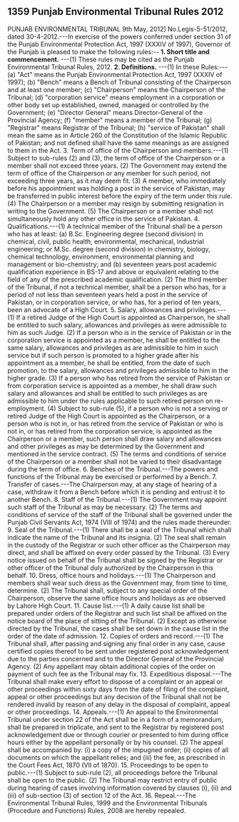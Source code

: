 ## 1359 Punjab Environmental Tribunal Rules 2012
 
PUNJAB ENVIRONMENTAL TRIBUNAL
9th May, 2012]
No.Legis-5-51/2012, dated 30-4-2012.---In exercise of the powers conferred under section 31 of the Punjab Environmental Protection Act, 1997 (XXXIV of 1997), Governor of the Punjab is pleased to make the following rules:--
**1. Short title and commencement.**
---(1) These rules may be cited as the Punjab Environmental Tribunal Rules, 2012.
**2. Definitions.**
---(1) In these Rules:---
   (a) "Act" means the Punjab Environmental Protection Act, 1997 (XXXIV of 1997);
   (b) "Bench" means a Bench of Tribunal consisting of the Chairperson and at least one member;
   (c) "Chairperson" means the Chairperson of the Tribunal;
   (d) "corporation service" means employment in a corporation or other body set up established, owned, managed or controlled by the Government;
   (e) "Director General" means Director-General of the Provincial Agency;
   (f) "member" means a member of the Tribunal;
   (g) "Registrar" means Registrar of the Tribunal;
   (h) "service of Pakistan" shall mean the same as in Article 260 of the Constitution of the Islamic Republic of Pakistan; and
   not defined shall have the same meanings as are assigned to them in the Act.
3. Term of office of the Chairperson and members.---(1) Subject to sub-rules (2) and (3), the term of office of the Chairperson or a member shall not exceed three years.
   (2) The Government may extend the term of office of the Chairperson or any member for such period, not exceeding three years, as it may deem fit.
   (3) A member, who immediately before his appointment was holding a post in the service of Pakistan, may be transferred in public interest before the expiry of the term under this rule.
   (4) The Chairperson or a member may resign by submitting resignation in writing to the Government.
   (5) The Chairperson or a member shall not simultaneously hold any other office in the service of Pakistan.
4. Qualifications.---(1) A technical member of the Tribunal shall be a person who has at least:
   (a) B.Sc. Engineering degree (second division) in chemical, civil, public health, environmental, mechanical, industrial engineering; or M.Sc. degree (second division) in chemistry, biology, chemical technology, environment, environmental planning and management or bio-chemistry; and
   (b) seventeen years post academic qualification experience in BS-17 and above or equivalent relating to the field of any of the prescribed academic qualification.
   (2) The third member of the Tribunal, if not a technical member, shall be a person who has, for a period of not less than seventeen years held a post in the service of Pakistan, or in corporation service, or who has, for a period of ten years, been an advocate of a High Court.
5. Salary, allowances and privileges.---(1) If a retired Judge of the High Court is appointed as Chairperson, he shall be entitled to such salary, allowances and privileges as were admissible to him as such Judge.
   (2) If a person who is in the service of Pakistan or in the corporation service is appointed as a member, he shall be entitled to the same salary, allowances and privileges as are admissible to him in such service but if such person is promoted to a higher grade after his appointment as a member, he shall be entitled, from the date of such promotion, to the salary, allowances and privileges admissible to him in the higher grade.
   (3) If a person who has retired from the service of Pakistan or from corporation service is appointed as a member, he shall draw such salary and allowances and shall be entitled to such privileges as are admissible to him under the rules applicable to such retired person on re-employment.
   (4) Subject to sub-rule (5), if a person who is not a serving or retired Judge of the High Court is appointed as the Chairperson, or a person who is not in, or has retired from the service of Pakistan or who is not in, or has retired from the corporation service, is appointed as the Chairperson or a member, such person shall draw salary and allowances and other privileges as may be determined by the Government and mentioned in the service contract.
   (5) The terms and conditions of service of the Chairperson or a member shall not be varied to their disadvantage during the term of office.
6. Benches of the Tribunal.---The powers and functions of the Tribunal may be exercised or performed by a Bench.
7. Transfer of cases.---The Chairperson may, at any stage of hearing of a case, withdraw it from a Bench before which it is pending and entrust it to another Bench.
8. Staff of the Tribunal.---(1) The Government may appoint such staff of the Tribunal as may be necessary.
   (2) The terms and conditions of service of the staff of the Tribunal shall be governed under the Punjab Civil Servants Act, 1974 (VIII of 1974) and the rules made thereunder.
9. Seal of the Tribunal.---(1) There shall be a seal of the Tribunal which shall indicate the name of the Tribunal and its insignia.
   (2) The seal shall remain in the custody of the Registrar or such other officer as the Chairperson may direct, and shall be affixed on every order passed by the Tribunal.
   (3) Every notice issued on behalf of the Tribunal shall be signed by the Registrar or other officer of the Tribunal duly authorized by the Chairperson in this behalf.
10. Dress, office hours and holidays.---(1) The Chairperson and members shall wear such dress as the Government may, from time to time, determine.
    (2) The Tribunal shall, subject to any special order of the Chairperson, observe the same office hours and holidays as are observed by Lahore High Court.
11. Cause list.---(1) A daily cause list shall be prepared under orders of the Registrar and such list shall be affixed on the notice board of the place of sitting of the Tribunal.
    (2) Except as otherwise directed by the Tribunal, the cases shall be set down in the cause list in the order of the date of admission.
12. Copies of orders and record.---(1) The Tribunal shall,
    after passing and signing any final order in any case, cause certified copies thereof to be sent under registered post acknowledgement due to the parties concerned and to the Director General of the Provincial Agency.
    (2) Any appellant may obtain additional copies of the order on payment of such fee as the Tribunal may fix.
13. Expeditious disposal.---The Tribunal shall make every effort to dispose of a complaint or an appeal or other proceedings within sixty days from the date of filing of the complaint, appeal or other proceedings but any decision of the Tribunal shall not be rendered invalid by
    reason of any delay in the disposal of complaint, appeal or other proceedings.
14. Appeals.---(1) An appeal to the Environmental Tribunal under section 22 of the Act shall be in a form of a memorandum, shall be prepared in triplicate, and sent to the Registrar by registered post acknowledgement due or through courier or presented to him during office hours either by the appellant personally or by his counsel.
    (2) The appeal shall be accompanied by:
    (i) a copy of the impugned order;
    (ii) copies of all documents on which the appellant relies; and
    (iii) the fee, as prescribed in the Court Fees Act, 1870 (VII of 1870).
15. Proceedings to be open to public.---(1) Subject to sub-rule (2), all proceedings before the Tribunal shall be open to the public.
    (2) The Tribunal may restrict entry of public during hearing of cases involving information covered by clauses (i), (ii) and (iii) of sub-section (3) of section 12 of the Act.
16. Repeal.---The Environmental Tribunal Rules, 1999 and the Environmental Tribunals (Procedure and Functions) Rules, 2008 are hereby repealed.

